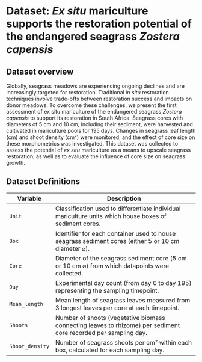 # Dataset: *Ex situ* mariculture supports the restoration potential of the endangered seagrass *Zostera capensis*
## Dataset overview

Globally, seagrass meadows are experiencing ongoing declines and are increasingly targeted for restoration. Traditional *in situ* restoration techniques involve trade-offs between restoration success and impacts on donor meadows. To overcome these challenges, we present the first assessment of ex situ mariculture of the endangered seagrass *Zostera capensis* to support its restoration in South Africa. Seagrass cores with diameters of 5 cm and 10 cm, including their sediment, were harvested and cultivated in mariculture pools for 195 days. Changes in seagrass leaf length (cm) and shoot density (cm²) were monitored, and the effect of core size on these morphometrics was investigated. This dataset was collected to assess the potential of *ex situ* mariculture as a means to upscale seagrass restoration, as well as to evaluate the influence of core size on seagrass growth.

## Dataset Definitions 

| **Variable**     | **Description**                                                                                                                                          |
|------------------|----------------------------------------------------------------------------------------------------------------------------------------------------------|
| `Unit`           | Classification used to differentiate individual mariculture units which house boxes of sediment cores.                                                  |
| `Box`            | Identifier for each container used to house seagrass sediment cores (either 5 or 10 cm diameter ⌀).                                                     |
| `Core`           | Diameter of the seagrass sediment core (5 cm or 10 cm ⌀) from which datapoints were collected.                                                           |
| `Day`            | Experimental day count (from day 0 to day 195) representing the sampling timepoint.                                                                      |
| `Mean_length`    | Mean length of seagrass leaves measured from 3 longest leaves per core at each timepoint.                                                               |
| `Shoots`         | Number of shoots (vegetative biomass connecting leaves to rhizome) per sediment core recorded per sampling day.                                          |
| `Shoot_density`  | Number of seagrass shoots per cm² within each box, calculated for each sampling day.                                                                    |
